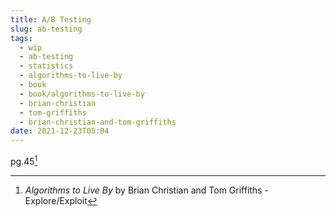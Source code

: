 ```yaml
---
title: A/B Testing
slug: ab-testing
tags:
  - wip
  - ab-testing
  - statistics
  - algorithms-to-live-by
  - book
  - book/algorithms-to-live-by
  - brian-christian
  - tom-griffiths
  - brian-christian-and-tom-griffiths
date: 2021-12-23T05:04
---
```



pg.45[^1]

[^1]: _Algorithms to Live By_ by Brian Christian and Tom Griffiths - Explore/Exploit
